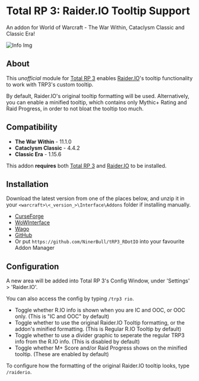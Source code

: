 # Total RP 3: Raider.IO Tooltip Support
An addon for World of Warcraft - The War Within, Cataclysm Classic and Classic Era!

![Info Img](https://cdn-wow.mmoui.com/preview/pvw75796.jpg)

## About
This _unofficial_ module for [Total RP 3](https://github.com/Total-RP/Total-RP-3) enables [Raider.IO](https://github.com/RaiderIO/raiderio-addon)'s tooltip functionality to work with TRP3's custom tooltip.

By default, Raider.IO's original tooltip formatting will be used. 
Alternatively, you can enable a minified tooltip, which contains only Mythic+ Rating and Raid Progress, in order to not bloat the tooltip too much.

## Compatibility
* **The War Within** - 11.1.0
* **Cataclysm Classic** - 4.4.2
* **Classic Era** - 1.15.6


This addon **requires** both [Total RP 3](https://github.com/Total-RP/Total-RP-3) and [Raider.IO](https://github.com/RaiderIO/raiderio-addon) to be installed.

## Installation
Download the latest version from one of the places below, and unzip it in your `<warcraft>\<_version_>\Interface\Addons` folder if installing manually.

* [CurseForge](https://www.curseforge.com/wow/addons/raider-io-total-rp-3-tooltips)
* [WoWInterface](https://www.wowinterface.com/downloads/info25708-R.IOInfoinTRP3Tooltips.html)
* [Wago](https://addons.wago.io/addons/raider-io-total-rp-3-tooltips)
* [GitHub](https://github.com/NinerBull/tRP3_RDotIO/releases/latest)
* Or put `https://github.com/NinerBull/tRP3_RDotIO` into your favourite Addon Manager

## Configuration
A new area will be added into Total RP 3's Config Window, under 'Settings' > 'Raider.IO'.

You can also access the config by typing `/trp3 rio`. 

* Toggle whether R.IO info is shown when you are IC and OOC, or OOC only. (This is "IC and OOC" by default)
* Toggle whether to use the original Raider.IO Tooltip formatting, or the addon's minified formatting. (This is Regular R.IO Tooltip by default)
* Toggle whether to use a divider graphic to seperate the regular TRP3 info from the R.IO info. (This is disabled by default)
* Toggle whether M+ Score and/or Raid Progress shows on the minified tooltip. (These are enabled by default)

To configure how the formatting of the original Raider.IO tooltip looks, type `/raiderio`.